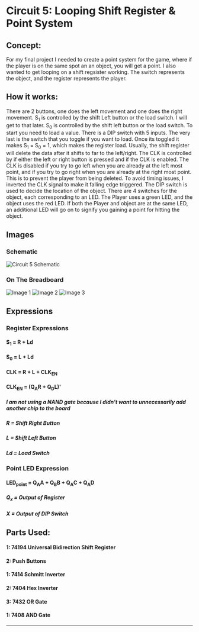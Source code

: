 # Circuit 5: Looping Shift Register & Point System
## Concept:
For my final project I needed to create a point system for the game, where if the player is on the same spot an an object, you will get a point. I also wanted to get looping on a shift regsister working. The switch represents the object, and the register represents the player.

## How it works:
There are 2 buttons, one does the left movement and one does the right movement. S<sub>1</sub> is controlled by the shift Left button or the load switch. I will get to that later. S<sub>0</sub> is controlled by the shift left button or the load switch. To start you need to load a value. There is a DIP switch with 5 inputs. The very last is the switch that you toggle if you want to load. Once its toggled it makes S<sub>1</sub> = S<sub>0</sub> = 1, which makes the register load. Usually, the shift register will delete the data after it shifts to far to the left/right. The CLK is controlled by if either the left or right button is pressed and if the CLK is enabled. The CLK is disabled if you try to go left when you are already at the left most point, and if you try to go right when you are already at the right most point. This is to prevent the player from being deleted. To avoid timing issues, I inverted the CLK signal to make it falling edge triggered. The DIP switch is used to decide the location of the object. There are 4 switches for the object, each corresponding to an LED. The Player uses a green LED, and the object uses the red LED. If both the Player and object are at the same LED, an additional LED will go on to signify you gaining a point for hitting the object. 

## Images
### Schematic
![Circuit 5 Schematic](Circuit_5_Schematic.png)
### On The Breadboard
![Image 1](Circuit_5_img_1.jpg)
![Image 2](Circuit_5_img_2.jpg)
![Image 3](Circuit_5_img_3.jpg)

## Expressions
### Register Expressions
#### S<sub>1</sub> = R + Ld
#### S<sub>0</sub> = L + Ld
#### CLK = R + L + CLK<sub>EN</sub>
#### CLK<sub>EN</sub> = (Q<sub>A</sub>R + Q<sub>D</sub>L)'
##### I am not using a NAND gate because I didn't want to unnecessarily add another chip to the board

##### R = Shift Right Button
##### L = Shift Left Button
##### Ld = Load Switch

### Point LED Expression
#### LED<sub>point</sub> =  Q<sub>A</sub>A + Q<sub>B</sub>B + Q<sub>A</sub>C + Q<sub>A</sub>D

##### Q<sub>x</sub> = Output of Register
##### X = Output of DIP Switch

## Parts Used:
#### 1: 74194 Universal Bidirection Shift Register
#### 2: Push Buttons
#### 1: 7414 Schmitt Inverter
#### 2: 7404 Hex Inverter
#### 3: 7432 OR Gate
#### 1: 7408 AND Gate
***

